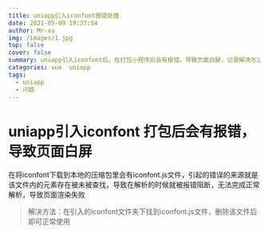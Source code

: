 ```yaml
---
title: uniapp引入iconfont报错处理
date: 2021-05-09 19:37:54
author: Mr-xu
img: /images/1.jpg
top: false
cover: false
summary: uniapp引入iconfont后，在打包小程序后会有报错，导致页面白屏，记录解决方法
categories: vue  uniapp
tags:
  - uniapp
  - 问题
---
```


# uniapp引入iconfont 打包后会有报错，导致页面白屏

在将iconfont下载到本地的压缩包里会有iconfont.js文件，引起的错误的来源就是该文件内的元素存在被未被查找，导致在解析的时候就被报错阻断，无法完成正常解析，导致页面渲染失败

>解决方法：在引入的iconfont文件夹下找到iconfont.js文件，删除该文件后即可正常使用
